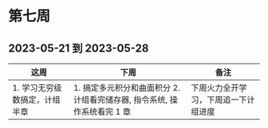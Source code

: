 # 第七周

## 2023-05-21 到 2023-05-28

| 这周                          | 下周                                                           | 备注                                 |
| ----------------------------- | -------------------------------------------------------------- | ------------------------------------ |
| 1. 学习无穷级数搞定，计组半章 | 1. 搞定多元积分和曲面积分 2. 计组看完储存器, 指令系统, 操作系统看完 1 章 | 下周火力全开学习，下周追一下计组进度 |
